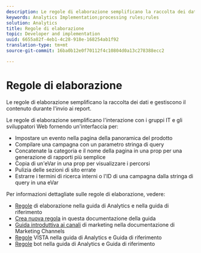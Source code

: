 ```yaml
---
description: Le regole di elaborazione semplificano la raccolta dei dati e gestiscono il contenuto durante l'invio ai report.
keywords: Analytics Implementation;processing rules;rules
solution: Analytics
title: Regole di elaborazione
topic: Developer and implementation
uuid: 6655a82f-4eb1-4c28-918e-168254ab1f92
translation-type: tm+mt
source-git-commit: 16ba0b12e0f70112f4c10804d0a13c278388ecc2

---
```



# Regole di elaborazione

Le regole di elaborazione semplificano la raccolta dei dati e gestiscono il contenuto durante l'invio ai report.

Le regole di elaborazione semplificano l'interazione con i gruppi IT e gli sviluppatori Web fornendo un'interfaccia per:

* Impostare un evento nella pagina della panoramica del prodotto
* Compilare una campagna con un parametro stringa di query
* Concatenate la categoria e il nome della pagina in una prop per una generazione di rapporti più semplice
* Copia di un'eVar in una prop per visualizzare i percorsi
* Pulizia delle sezioni di sito errate
* Estrarre i termini di ricerca interni o l'ID di una campagna dalla stringa di query in una eVar

Per informazioni dettagliate sulle regole di elaborazione, vedere:

* [Regole](https://marketing.adobe.com/resources/help/en_US/reference/processing_rules.html) di elaborazione nella guida di Analytics e nella guida di riferimento
* [Crea nuova regola](/help/implement/c-implement-with-dtm/c-rules/t-rules-create.md) in questa documentazione della guida
* [Guida introduttiva ai canali](https://marketing.adobe.com/resources/help/en_US/mchannel/c_getting_started_mchannel.html) di marketing nella documentazione di Marketing Channels
* [Regole](https://marketing.adobe.com/resources/help/en_US/reference/VISTA.html) VISTA nella guida di Analytics e Guida di riferimento
* [Regole](https://marketing.adobe.com/resources/help/en_US/reference/bot_rules.html) bot nella guida di Analytics e Guida di riferimento

